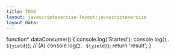 ```yaml
---
title: TODO
layout: javascriptexercise-layout:javascriptexercise
layout_data:
---
```


function* dataConsumer() {
    console.log('Started');
    console.log(`1. ${yield}`); // (A)
    console.log(`2. ${yield}`);
    return 'result';
}
